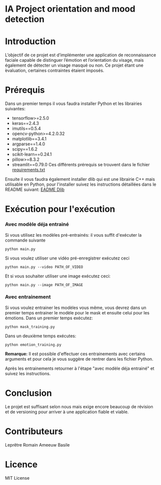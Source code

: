 # IA Project orientation and mood detection

# Introduction 

L’objectif  de  ce  projet  est  d’implémenter  une  application  de  reconnaissance  faciale  capable  de distinguer l’émotion et l’orientation du visage, mais également de détecter un visage masqué ou non. Ce projet étant une  ́evaluation, certaines contraintes étaient imposés. 

# Prérequis

Dans un premier temps il vous faudra installer Python et les librairies suivantes:
* tensorflow>=2.5.0
* keras==2.4.3
* imutils==0.5.4
* opencv-python>=4.2.0.32
* matplotlib==3.4.1
* argparse==1.4.0
* scipy==1.6.2
* scikit-learn==0.24.1
* pillow>=8.3.2
* streamlit==0.79.0
Ces différents prérequis se trouvent dans le fichier [requirements.txt](https://github.com/BasileAmeeuw/IA-project-orientation-and-mood-detection/blob/main/requirements.txt)

Ensuite il vous faudra également installer dlib qui est une librairie C++ mais utilisable en Python, pour l'installer suivez les instructions détaillées dans le README suivant: [EADME Dlib](https://github.com/BasileAmeeuw/IA-project-orientation-and-mood-detection/blob/main/dlib-19.9/README.md)

# Exécution pour l'exécution

### Avec modèle déja entrainé

Si vous utilisez les modèles pré-entrainés: il vous suffit d'exécuter la commande suivante
```
python main.py
```

Si vous voulez utiliser une vidéo pré-enregistrer exécutez ceci
```
python main.py --video PATH_OF_VIDEO
```

Et si vous souhaiter utiliser une image exécutez ceci:
```
python main.py --image PATH_OF_IMAGE
```

### Avec entrainement

Si vous voulez entrainer les modèles vous même, vous devrez dans un premier temps entrainer le modèle pour le mask et ensuite celui pour les émotions. Dans un premier temps exécutez:
```
python mask_training.py
```
Dans un deuxième temps exécutes:
```
python emotion_training.py
```
 
 **Remarque:** Il est possible d'effectuer ces entrainements avec certains arguments et pour cela je vous suggère de rentrer dans les fichier Python.
 
 Après les entrainements retourner à l'étape "avec modèle déja entrainé" et suivez les instructions.
 
 # Conclusion
 
 Le projet est suffisant selon nous mais exige encore beaucoup de révision et de versioning pour arriver à une application fiable et viable.
 
 # Contributeurs
 
 Leprêtre Romain
 Ameeuw Basile
 
 # Licence 
 
 MIT License
